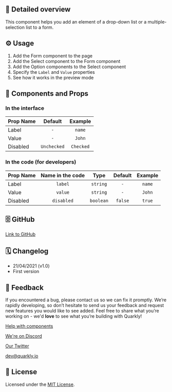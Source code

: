 ## 📖 Detailed overview

This component helps you add an element of a drop-down list or a multiple-selection list to a form.

## ⚙️ Usage

1.  Add the Form component to the page
2.  Add the Select component to the Form component
3.  Add the Option components to the Select component
4.  Specify the `Label` and `Value` properties
5.  See how it works in the preview mode

## 🧩 Components and Props

### In the interface

| Prop Name |   Default   |  Example  |
| :-------- | :---------: | :-------: |
| Label     |     `-`     |  `name`   |
| Value     |     `-`     |  `John`   |
| Disabled  | `Unchecked` | `Checked` |

### In the code (for developers)

| Prop Name | Name in the code |   Type    | Default | Example |
| :-------- | :--------------: | :-------: | :-----: | :-----: |
| Label     |     `label`      | `string`  |   `-`   | `name`  |
| Value     |     `value`      | `string`  |   `-`   | `John`  |
| Disabled  |    `disabled`    | `boolean` | `false` | `true`  |

## 🗄 GitHub

[Link to GitHub](https://github.com/quarkly/community-kit/blob/master/src/Option/Option.js)

## 🗓 Changelog

-   21/04/2021 (v1.0)
-   First version

## 📮 Feedback

If you encountered a bug, please contact us so we can fix it promptly. We’re rapidly developing, so don’t hesitate to send us your feedback and request new features you would like to see added. Feel free to share what you’re working on - we'd **love** to see what you’re building with Quarkly!

[Help with components](https://community.quarkly.io/c/requests/11)

[We're on Discord](https://discord.gg/f9KhSMGX)

[Our Twitter](https://twitter.com/quarklyapp)

[dev@quarkly.io](mailto:dev@quarkly.io)

## 📝 License

Licensed under the [MIT License](https://raw.githubusercontent.com/quarkly/community-kit/master/LICENSE).

